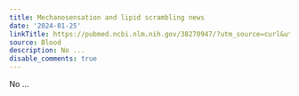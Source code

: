 ```yaml
---
title: Mechanosensation and lipid scrambling news
date: '2024-01-25'
linkTitle: https://pubmed.ncbi.nlm.nih.gov/38270947/?utm_source=curl&utm_medium=rss&utm_campaign=journals&utm_content=7603509&fc=None&ff=20240126170708&v=2.18.0
source: Blood
description: No ...
disable_comments: true
---
```

No ...